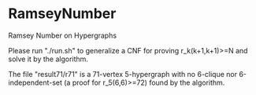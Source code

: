 # RamseyNumber
Ramsey Number on Hypergraphs

Please run "./run.sh" to generalize a CNF for proving r_k(k+1,k+1)>=N and solve it by the algorithm.

The file "result71/r71" is a 71-vertex 5-hypergraph with no 6-clique nor 6-independent-set (a proof for r_5(6,6)>=72) found by the algorithm.
